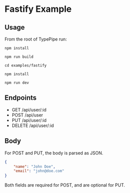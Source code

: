 # Fastify Example

## Usage

From the root of TypePipe run:

```shell
npm install

npm run build

cd examples/fastify

npm install

npm run dev
```

## Endpoints

- GET /api/user/:id
- POST /api/user
- PUT /api/user/:id
- DELETE /api/user/:id

## Body

For POST and PUT, the body is parsed as JSON.

```json
{
	"name": "John Doe",
	"email": "john@doe.com"
}
```

Both fields are required for POST, and are optional for PUT.
